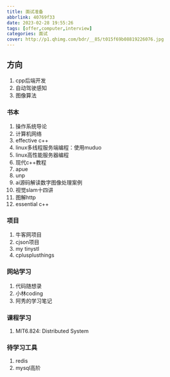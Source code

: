```yaml
---
title: 面试准备
abbrlink: 40769f33
date: 2023-02-28 19:55:26
tags: [offer,computer,interview]
categories: 面试
cover: http://p1.qhimg.com/bdr/__85/t015f69b08819226076.jpg
---
```

## 方向
1. cpp后端开发
2. 自动驾驶感知
3. 图像算法
### 书本
1. 操作系统导论
2. 计算机网络
3. effective c++
4. linux多线程服务端编程：使用muduo
5. linux高性能服务器编程
6. 现代c++教程
7. apue
8. unp
9. ai源码解读数字图像处理案例
10. 视觉slam十四讲
11. 图解http
12. essential c++
### 项目
1. 牛客网项目
2. cjson项目
3. my tinystl
4. cplusplusthings
### 网站学习
1. 代码随想录
2. 小林coding
3. 阿秀的学习笔记
### 课程学习
1. MIT6.824: Distributed System
### 待学习工具
1. redis
2. mysql高阶